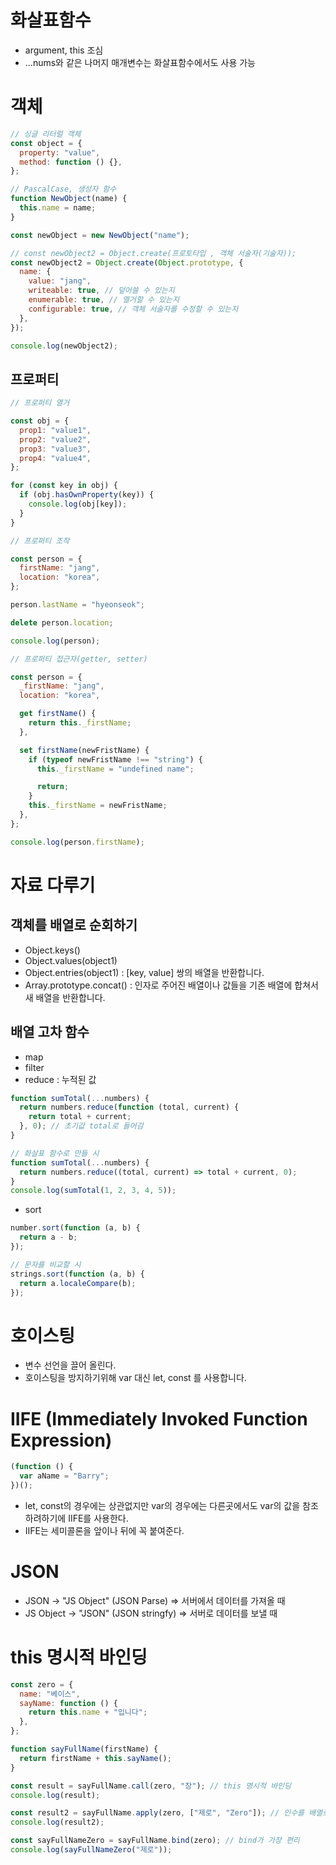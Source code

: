 # 화살표함수

- argument, this 조심
- ...nums와 같은 나머지 매개변수는 화살표함수에서도 사용 가능

# 객체

```js
// 싱글 리터럴 객체
const object = {
  property: "value",
  method: function () {},
};

// PascalCase, 생성자 함수
function NewObject(name) {
  this.name = name;
}

const newObject = new NewObject("name");

// const newObject2 = Object.create(프로토타입 , 객체 서술자(기술자));
const newObject2 = Object.create(Object.prototype, {
  name: {
    value: "jang",
    writeable: true, // 덮어쓸 수 있는지
    enumerable: true, // 열거할 수 있는지
    configurable: true, // 객체 서술자를 수정할 수 있는지
  },
});

console.log(newObject2);
```

## 프로퍼티

```js
// 프로퍼티 열거

const obj = {
  prop1: "value1",
  prop2: "value2",
  prop3: "value3",
  prop4: "value4",
};

for (const key in obj) {
  if (obj.hasOwnProperty(key)) {
    console.log(obj[key]);
  }
}

// 프로퍼티 조작

const person = {
  firstName: "jang",
  location: "korea",
};

person.lastName = "hyeonseok";

delete person.location;

console.log(person);

// 프로퍼티 접근자(getter, setter)

const person = {
  _firstName: "jang",
  location: "korea",

  get firstName() {
    return this._firstName;
  },

  set firstName(newFristName) {
    if (typeof newFristName !== "string") {
      this._firstName = "undefined name";

      return;
    }
    this._firstName = newFristName;
  },
};

console.log(person.firstName);
```

# 자료 다루기

## 객체를 배열로 순회하기

- Object.keys()
- Object.values(object1)
- Object.entries(object1) : [key, value] 쌍의 배열을 반환합니다.
- Array.prototype.concat() : 인자로 주어진 배열이나 값들을 기존 배열에 합쳐서 새 배열을 반환합니다.

## 배열 고차 함수

- map
- filter
- reduce : 누적된 값

```js
function sumTotal(...numbers) {
  return numbers.reduce(function (total, current) {
    return total + current;
  }, 0); // 초기값 total로 들어감
}

// 화살표 함수로 만들 시
function sumTotal(...numbers) {
  return numbers.reduce((total, current) => total + current, 0);
}
console.log(sumTotal(1, 2, 3, 4, 5));
```

- sort

```js
number.sort(function (a, b) {
  return a - b;
});

// 문자를 비교할 시
strings.sort(function (a, b) {
  return a.localeCompare(b);
});
```

# 호이스팅

- 변수 선언을 끌어 올린다.
- 호이스팅을 방지하기위해 var 대신 let, const 를 사용합니다.

# IIFE (Immediately Invoked Function Expression)

```js
(function () {
  var aName = "Barry";
})();
```

- let, const의 경우에는 상관없지만 var의 경우에는 다른곳에서도 var의 값을 참조하려하기에 IIFE를 사용한다.
- IIFE는 세미콜론을 앞이나 뒤에 꼭 붙여준다.

# JSON

- JSON -> "JS Object" (JSON Parse) => 서버에서 데이터를 가져올 때
- JS Object -> "JSON" (JSON stringfy) => 서버로 데이터를 보낼 때

# this 명시적 바인딩

```js
const zero = {
  name: "베이스",
  sayName: function () {
    return this.name + "입니다";
  },
};

function sayFullName(firstName) {
  return firstName + this.sayName();
}

const result = sayFullName.call(zero, "장"); // this 명시적 바인딩
console.log(result);

const result2 = sayFullName.apply(zero, ["제로", "Zero"]); // 인수를 배열로 받을땐 call이아닌 apply
console.log(result2);

const sayFullNameZero = sayFullName.bind(zero); // bind가 가장 편리
console.log(sayFullNameZero("제로"));
```
